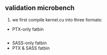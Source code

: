 ## validation microbench

1. we first compile kernel.cu into three formats:



* PTX-only fatbin

```bash

```

* SASS-only fatbin
* PTX & SASS fatbin

```bash

```

